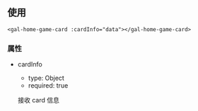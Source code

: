 ## 使用

```
<gal-home-game-card :cardInfo="data"></gal-home-game-card>
```

### 属性

-   cardInfo

    -   type: Object
    -   required: true

    接收 card 信息
